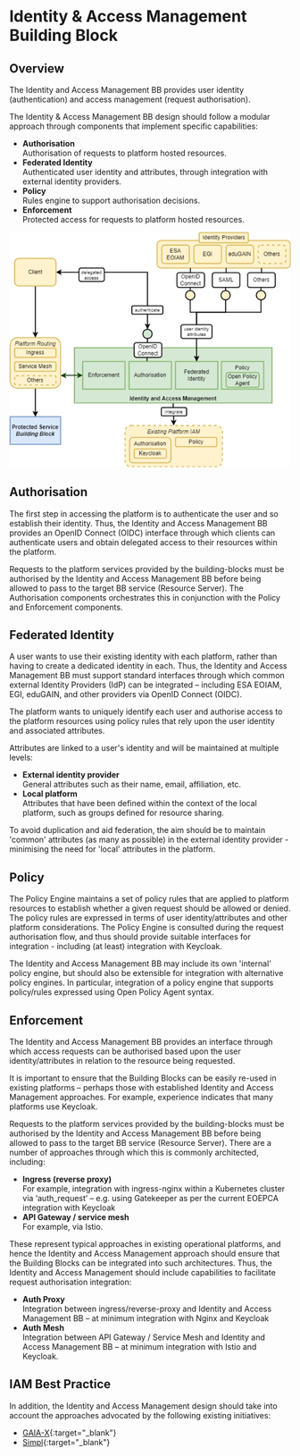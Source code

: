 # Identity & Access Management Building Block

## Overview

The Identity and Access Management BB provides user identity (authentication) and access management (request authorisation).

The Identity & Access Management BB design should follow a modular approach through components that implement specific capabilities:

* **Authorisation**<br>
  Authorisation of requests to platform hosted resources.
* **Federated Identity**<br>
  Authenticated user identity and attributes, through integration with external identity providers.
* **Policy**<br>
  Rules engine to support authorisation decisions.
* **Enforcement**<br>
  Protected access for requests to platform hosted resources.

![Identity & Access Management](diagrams/iam.drawio.png)

## Authorisation

The first step in accessing the platform is to authenticate the user and so establish their identity. Thus, the Identity and Access Management BB provides an OpenID Connect (OIDC) interface through which clients can authenticate users and obtain delegated access to their resources within the platform.

Requests to the platform services provided by the building-blocks must be authorised by the Identity and Access Management BB before being allowed to pass to the target BB service (Resource Server). The Authorisation components orchestrates this in conjunction with the Policy and Enforcement components.

## Federated Identity

A user wants to use their existing identity with each platform, rather than having to create a dedicated identity in each. Thus, the Identity and Access Management BB must support standard interfaces through which common external Identity Providers (IdP) can be integrated – including ESA EOIAM, EGI, eduGAIN, and other providers via OpenID Connect (OIDC).

The platform wants to uniquely identify each user and authorise access to the platform resources using policy rules that rely upon the user identity and associated attributes.

Attributes are linked to a user's identity and will be maintained at multiple levels:

* **External identity provider**<br>
  General attributes such as their name, email, affiliation, etc.
* **Local platform**<br>
  Attributes that have been defined within the context of the local platform, such as groups defined for resource sharing.

To avoid duplication and aid federation, the aim should be to maintain 'common' attributes (as many as possible) in the external identity provider - minimising the need for 'local' attributes in the platform.

## Policy

The Policy Engine maintains a set of policy rules that are applied to platform resources to establish whether a given request should be allowed or denied. The policy rules are expressed in terms of user identity/attributes and other platform considerations. The Policy Engine is consulted during the request authorisation flow, and thus should provide suitable interfaces for integration - including (at least) integration with Keycloak.

The Identity and Access Management BB may include its own 'internal' policy engine, but should also be extensible for integration with alternative policy engines. In particular, integration of a policy engine that supports policy/rules expressed using Open Policy Agent syntax.

## Enforcement

The Identity and Access Management BB provides an interface through which access requests can be authorised based upon the user identity/attributes in relation to the resource being requested.

It is important to ensure that the Building Blocks can be easily re-used in existing platforms – perhaps those with established Identity and Access Management approaches. For example, experience indicates that many platforms use Keycloak.

Requests to the platform services provided by the building-blocks must be authorised by the Identity and Access Management BB before being allowed to pass to the target BB service (Resource Server). There are a number of approaches through which this is commonly architected, including:

* **Ingress (reverse proxy)**<br>
  For example, integration with ingress-nginx within a Kubernetes cluster via ‘auth_request’ – e.g. using Gatekeeper as per the current EOEPCA integration with Keycloak
* **API Gateway / service mesh**<br>
  For example, via Istio.

These represent typical approaches in existing operational platforms, and hence the Identity and Access Management approach should ensure that the Building Blocks can be integrated into such architectures. Thus, the Identity and Access Management should include capabilities to facilitate request authorisation integration:

* **Auth Proxy**<br>
  Integration between ingress/reverse-proxy and Identity and Access Management BB – at minimum integration with Nginx and Keycloak
* **Auth Mesh**<br>
  Integration between API Gateway / Service Mesh and Identity and Access Management BB – at minimum integration with Istio and Keycloak.

## IAM Best Practice

In addition, the Identity and Access Management design should take into account the approaches advocated by the following existing initiatives:

* [GAIA-X](https://gaia-x.eu/){:target="_blank"}
* [Simpl](https://digital-strategy.ec.europa.eu/en/news/simpl-streamlining-cloud-edge-federations-major-eu-data-spaces-updated-october-2023){:target="_blank"}
